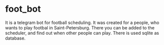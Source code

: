 # foot_bot
It is a telegram bot for football scheduling.
It was created for a people, who wants to play footbal in Saint-Petersburg.
There you can be added to the scheduler, and find out when other people can play.
There is used sqlite as database.
